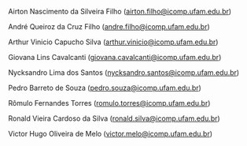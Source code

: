 Airton Nascimento da Silveira Filho (airton.filho@icomp.ufam.edu.br)

André Queiroz da Cruz Filho (andre.filho@icomp.ufam.edu.br)

Arthur Vinicio Capucho Silva (arthur.vinicio@icomp.ufam.edu.br)

Giovana Lins Cavalcanti (giovana.cavalcanti@icomp.ufam.edu.br)

Nycksandro Lima dos Santos (nycksandro.santos@icomp.ufam.edu.br)

Pedro Barreto de Souza (pedro.souza@icomp.ufam.edu.br)

Rômulo Fernandes Torres (romulo.torres@icomp.ufam.edu.br)

Ronald Vieira Cardoso da Silva (ronald.silva@icomp.ufam.edu.br)

Victor Hugo Oliveira de Melo (victor.melo@icomp.ufam.edu.br)
